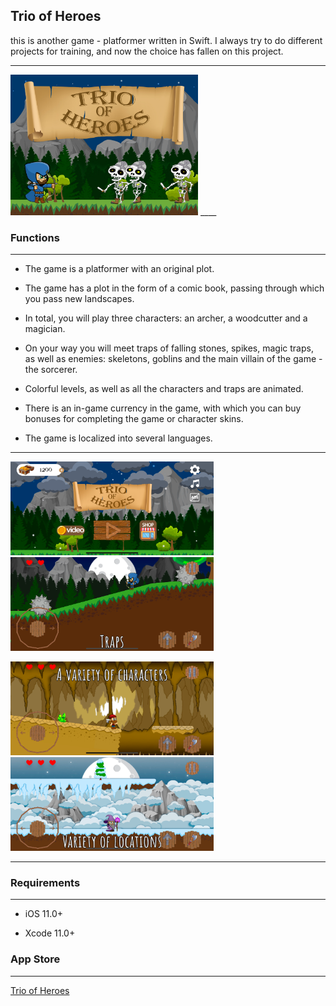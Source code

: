 ## Trio of Heroes

this is another game - platformer written in Swift. I always try to do different projects for training, and now the choice has fallen on this project.

____

<img title="" src="https://github.com/PavelLyutikov/TrioOfHeroes/blob/master/screenshot/1024x768.jpg?raw=true" alt="screenshot" width="300" data-align="center">
____

### Functions

____

- The game is a platformer with an original plot.

- The game has a plot in the form of a comic book, passing through which you pass new landscapes.

- In total, you will play three characters: an archer, a woodcutter and a magician.

- On your way you will meet traps of falling stones, spikes, magic traps, as well as enemies: skeletons, goblins and the main villain of the game - the sorcerer.

- Colorful levels, as well as all the characters and traps are animated.

- There is an in-game currency in the game, with which you can buy bonuses for completing the game or character skins.

- The game is localized into several languages.

____

<img src="https://github.com/PavelLyutikov/TrioOfHeroes/blob/master/screenshot/Simulator%20Screen%20Shot%20-%20iPhone%20Xs%20Max.png?raw=true" title="" alt="screenshot" height="150" data-align="center"> <img src="https://github.com/PavelLyutikov/TrioOfHeroes/blob/master/screenshot/Group%204.png?raw=true" title="" alt="screenshot" height="150" data-align="center">

<img src="https://github.com/PavelLyutikov/TrioOfHeroes/blob/master/screenshot/Group%201.png?raw=true" title="" alt="screenshot" height="150" data-align="center"> <img src="https://github.com/PavelLyutikov/TrioOfHeroes/blob/master/screenshot/Group%202.png?raw=true" title="" alt="screenshot" height="150" data-align="center">

____

### Requirements

____

- iOS 11.0+

- Xcode 11.0+

### App Store

____

[Trio of Heroes](https://apps.apple.com/us/app/trio-of-heroes/id1537240389)
